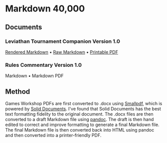 # Markdown 40,000

## Documents

### Leviathan Tournament Companion Version 1.0

[Rendered Markdown](docs/leviathan-tournament-companion-version-1.0.md) •
[Raw Markdown](https://raw.githubusercontent.com/andrewfrank/markdown-40000/main/docs/leviathan-tournament-companion-version-1.0.md) • 
[Printable PDF](docs/leviathan-tournament-companion-version-1.0.md.pdf)

### Rules Commentary Version 1.0

Markdown • Markdown PDF

## Method

Games Workshop PDFs are first converted to .docx using [Smallpdf](https://smallpdf.com/), which is powered by [Solid Documents](http://solidframework.net/). I've found that Solid Documents has the best text formatting fidelity to the original document. The .docx files are then converted to a draft Markdown file using [pandoc](https://pandoc.org/). The draft is then hand edited to correct and improve formatting to generate a final Markdown file. The final Markdown file is then converted back into HTML using pandoc and then converted into a printer-friendly PDF.
